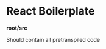 <h1>React Boilerplate</h1>
<div>
  <strong>root/src</strong>
  <p>Should contain all pretranspiled code</p>
</div>


<div></div>
<p></p>
